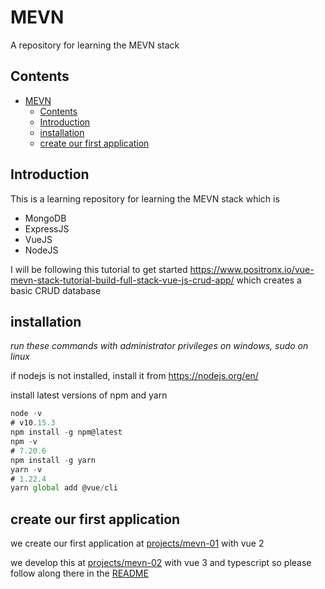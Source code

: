 # MEVN

A repository for learning the MEVN stack

## Contents
- [MEVN](#mevn)
  - [Contents](#contents)
  - [Introduction](#introduction)
  - [installation](#installation)
  - [create our first application](#create-our-first-application)

## Introduction

This is a learning repository for learning the MEVN stack which is 

- MongoDB
- ExpressJS
- VueJS
- NodeJS

I will be following this tutorial to get started https://www.positronx.io/vue-mevn-stack-tutorial-build-full-stack-vue-js-crud-app/ which creates a basic CRUD database

## installation

*run these commands with administrator privileges on windows, sudo on linux*

if nodejs is not installed, install it from https://nodejs.org/en/

install latest versions of npm and yarn

```js
node -v
# v10.15.3
npm install -g npm@latest 
npm -v 
# 7.20.6
npm install -g yarn 
yarn -v 
# 1.22.4
yarn global add @vue/cli 
```

## create our first application 

we create our first application at [projects/mevn-01](projects/mevn-01) with vue 2 

we develop this at [projects/mevn-02](projects/mevn-02) with vue 3 and typescript so please follow along there in the [README](projects/mevn-02-vue3-template/README.md)


